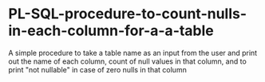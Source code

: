 # PL-SQL-procedure-to-count-nulls-in-each-column-for-a-a-table
A simple procedure to take a table name as an input from the user and print out the name of each column, count of null values in that column, and to print "not nullable" in case of zero nulls in that column
